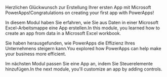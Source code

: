 <span data-ttu-id="299b7-101">Herzlichen Glückwunsch zur Erstellung Ihrer ersten App mit Microsoft PowerApps!</span><span class="sxs-lookup"><span data-stu-id="299b7-101">Congratulations on creating your first app with PowerApps!</span></span>

<span data-ttu-id="299b7-102">In diesem Modul haben Sie erfahren, wie Sie aus Daten in einer Microsoft Excel-Arbeitsmappe eine App erstellen.</span><span class="sxs-lookup"><span data-stu-id="299b7-102">In this module, you learned how to create an app from data in a Microsoft Excel workbook.</span></span>

<span data-ttu-id="299b7-103">Sie haben herausgefunden, wie PowerApps die Effizienz Ihres Unternehmens steigern kann.</span><span class="sxs-lookup"><span data-stu-id="299b7-103">You explored how PowerApps can help make your business more efficient.</span></span>

<span data-ttu-id="299b7-104">Im nächsten Modul passen Sie eine App an, indem Sie Steuerelemente hinzufügen.</span><span class="sxs-lookup"><span data-stu-id="299b7-104">In the next module, you'll customize an app by adding controls.</span></span> 
